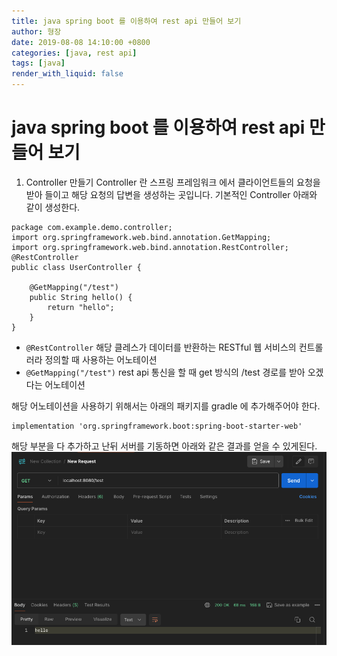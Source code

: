 ```yaml
---
title: java spring boot 를 이용하여 rest api 만들어 보기
author: 형장
date: 2019-08-08 14:10:00 +0800
categories: [java, rest api]
tags: [java]
render_with_liquid: false
---
```


# java spring boot 를 이용하여 rest api 만들어 보기

1. Controller 만들기
Controller 란 스프링 프레임워크 에서 클라이언트들의 요청을 받아 들이고 해당 요청의 답변을 생성하는 곳입니다. 기본적인 Controller 아래와 같이 생성한다.

```
package com.example.demo.controller;
import org.springframework.web.bind.annotation.GetMapping;
import org.springframework.web.bind.annotation.RestController;
@RestController
public class UserController {

    @GetMapping("/test")
    public String hello() {
        return "hello";
    }
}
```

- `@RestController` 해당 클레스가 데이터를 반환하는 RESTful 웹 서비스의 컨트롤러라 정의할 때 사용하는 어노테이션
- `@GetMapping("/test")` rest api 통신을 할 때 get 방식의 /test 경로를 받아 오겠다는 어노테이션

해당 어노테이션을 사용하기 위해서는 아래의 패키지를 gradle 에 추가해주어야 한다.
~~~
implementation 'org.springframework.boot:spring-boot-starter-web'
~~~
해당 부분을 다 추가하고 난뒤 서버를 기동하면 아래와 같은 결과를 얻을 수 있게된다.
![01](/assets/img/post/2024051601.png)




